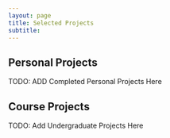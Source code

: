 ```yaml
---
layout: page
title: Selected Projects 
subtitle:
---
```


## Personal Projects

TODO: ADD Completed Personal Projects Here

## Course Projects

TODO: Add Undergraduate Projects Here